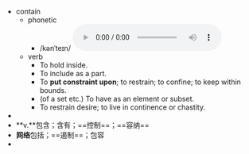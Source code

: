 - contain
	- phonetic
		- /kənˈteɪn/
		  <audio controls><source src="https://api.dictionaryapi.dev/media/pronunciations/en/contain-ca.mp3"></audio>
	- verb
		- To hold inside.
		- To include as a part.
		- To **put constraint upon**; to restrain; to confine; to keep within bounds.
		- (of a set etc.) To have as an element or subset.
		- To restrain desire; to live in continence or chastity.
-
- **v.**包含；含有；==控制==；==容纳==
- **网络**包括；==遏制==；包容
-